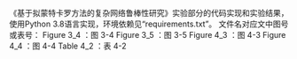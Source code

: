 《基于拟蒙特卡罗方法的复杂网络鲁棒性研究》实验部分的代码实现和实验结果，使用Python 3.8语言实现，环境依赖见“requirements.txt”。
文件名对应文中图号或表号：
Figure 3_4 ：图 3-4
Figure 3_5 ：图 3-5
Figure 4_3 ：图 4-3
Figure 4_4 ：图 4-4
Table  4_2 ：表 4-2
